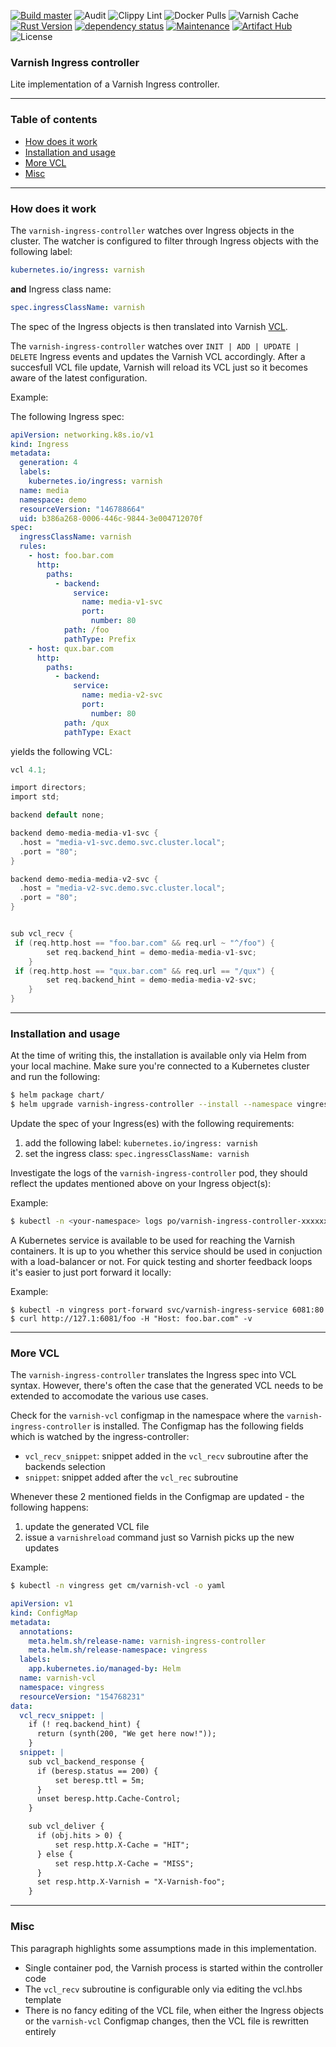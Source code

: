 [![Build master](https://github.com/mariusmagureanu/vingress/actions/workflows/rust.yml/badge.svg)](https://github.com/mariusmagureanu/vingress/actions/workflows/rust.yml)
![Audit](https://github.com/mariusmagureanu/vingress/actions/workflows/audit.yaml/badge.svg)
![Clippy Lint](https://github.com/mariusmagureanu/vingress/actions/workflows/clippy.yaml/badge.svg)
![Docker Pulls](https://img.shields.io/docker/pulls/mariusm/vingress)
![Varnish Cache](https://img.shields.io/badge/Varnish-8.0-blue)
[![Rust Version](https://img.shields.io/badge/rustc-1.89-blue.svg)](https://www.rust-lang.org)
[![dependency status](https://deps.rs/repo/github/mariusmagureanu/vingress/status.svg)](https://deps.rs/repo/github/mariusmagureanu/vingress)
[![Maintenance](https://img.shields.io/badge/maintenance-actively%20maintained-green.svg)](https://github.com/mariusmagureanu/vingress)
[![Artifact Hub](https://img.shields.io/endpoint?url=https://artifacthub.io/badge/repository/varnish-ingress-controller)](https://artifacthub.io/packages/search?repo=varnish-ingress-controller)
![License](https://img.shields.io/badge/license-BSD%202--Clause-blue.svg)

### Varnish Ingress controller

Lite implementation of a Varnish Ingress controller.

---

### Table of contents

- [How does it work](#how-does-it-work)
- [Installation and usage](#installation-and-usage)
- [More VCL](#more-vcl)
- [Misc](#misc)

---

### How does it work

The `varnish-ingress-controller` watches over Ingress objects in the cluster. The watcher is configured to
filter through Ingress objects with the following label:

```yaml
kubernetes.io/ingress: varnish
```

**and** Ingress class name:

```yaml
spec.ingressClassName: varnish
```

The spec of the Ingress objects is then translated into Varnish [VCL](https://varnish-cache.org/docs/trunk/users-guide/vcl.html).

The `varnish-ingress-controller` watches over `INIT | ADD | UPDATE | DELETE` Ingress events and updates
the Varnish VCL accordingly. After a succesfull VCL file update, Varnish will reload its VCL just so it becomes aware of the latest configuration.

Example:

The following Ingress spec:

```yaml
apiVersion: networking.k8s.io/v1
kind: Ingress
metadata:
  generation: 4
  labels:
    kubernetes.io/ingress: varnish
  name: media
  namespace: demo
  resourceVersion: "146788664"
  uid: b386a268-0006-446c-9844-3e004712070f
spec:
  ingressClassName: varnish
  rules:
    - host: foo.bar.com
      http:
        paths:
          - backend:
              service:
                name: media-v1-svc
                port:
                  number: 80
            path: /foo
            pathType: Prefix
    - host: qux.bar.com
      http:
        paths:
          - backend:
              service:
                name: media-v2-svc
                port:
                  number: 80
            path: /qux
            pathType: Exact
```

yields the following VCL:

```c
vcl 4.1;

import directors;
import std;

backend default none;

backend demo-media-media-v1-svc {
  .host = "media-v1-svc.demo.svc.cluster.local";
  .port = "80";
}

backend demo-media-media-v2-svc {
  .host = "media-v2-svc.demo.svc.cluster.local";
  .port = "80";
}


sub vcl_recv {
 if (req.http.host == "foo.bar.com" && req.url ~ "^/foo") {
        set req.backend_hint = demo-media-media-v1-svc;
    }
 if (req.http.host == "qux.bar.com" && req.url == "/qux") {
        set req.backend_hint = demo-media-media-v2-svc;
    }
}
```

---

### Installation and usage

At the time of writing this, the installation is available only via Helm from your local machine.
Make sure you're connected to a Kubernetes cluster and run the following:

```sh
$ helm package chart/
$ helm upgrade varnish-ingress-controller --install --namespace vingress --create-namespace ./varnish-ingress-controller-0.4.0.tgz -f charts/values.yaml
```

Update the spec of your Ingress(es) with the following requirements:

1. add the following label: `kubernetes.io/ingress: varnish`
2. set the ingress class: `spec.ingressClassName: varnish`

Investigate the logs of the `varnish-ingress-controller` pod, they should reflect the updates mentioned above on your Ingress object(s):

Example:

```sh
$ kubectl -n <your-namespace> logs po/varnish-ingress-controller-xxxxxxxxxx-yyyyy
```

A Kubernetes service is available to be used for reaching the Varnish containers. It is up to you whether this service
should be used in conjuction with a load-balancer or not.
For quick testing and shorter feedback loops it's easier to just port forward it locally:

Example:

```
$ kubectl -n vingress port-forward svc/varnish-ingress-service 6081:80
$ curl http://127.1:6081/foo -H "Host: foo.bar.com" -v
```

---

### More VCL

The `varnish-ingress-controller` translates the Ingress spec into VCL syntax. However, there's often the
case that the generated VCL needs to be extended to accomodate the various use cases.

Check for the `varnish-vcl` configmap in the namespace where the `varnish-ingress-controller` is installed.
The Configmap has the following fields which is watched by the ingress-controller:

- `vcl_recv_snippet`: snippet added in the `vcl_recv` subroutine after the backends selection
- `snippet`: snippet added after the `vcl_rec` subroutine

Whenever these 2 mentioned fields in the Configmap are updated - the following happens:

1.  update the generated VCL file
2.  issue a `varnishreload` command just so Varnish picks up the new updates

Example:

```sh
$ kubectl -n vingress get cm/varnish-vcl -o yaml
```

```yaml
apiVersion: v1
kind: ConfigMap
metadata:
  annotations:
    meta.helm.sh/release-name: varnish-ingress-controller
    meta.helm.sh/release-namespace: vingress
  labels:
    app.kubernetes.io/managed-by: Helm
  name: varnish-vcl
  namespace: vingress
  resourceVersion: "154768231"
data:
  vcl_recv_snippet: |
    if (! req.backend_hint) {
      return (synth(200, "We get here now!"));
    }
  snippet: |
    sub vcl_backend_response {
      if (beresp.status == 200) {
          set beresp.ttl = 5m; 
      }
      unset beresp.http.Cache-Control;
    }

    sub vcl_deliver {
      if (obj.hits > 0) {
          set resp.http.X-Cache = "HIT"; 
      } else {
          set resp.http.X-Cache = "MISS";
      }
      set resp.http.X-Varnish = "X-Varnish-foo";
    }
```

---

### Misc

This paragraph highlights some assumptions made in this implementation.

- Single container pod, the Varnish process is started within the controller code
- The `vcl_recv` subroutine is configurable only via editing the vcl.hbs template
- There is no fancy editing of the VCL file, when either the Ingress objects or the `varnish-vcl` Configmap changes, then the VCL file is rewritten entirely

